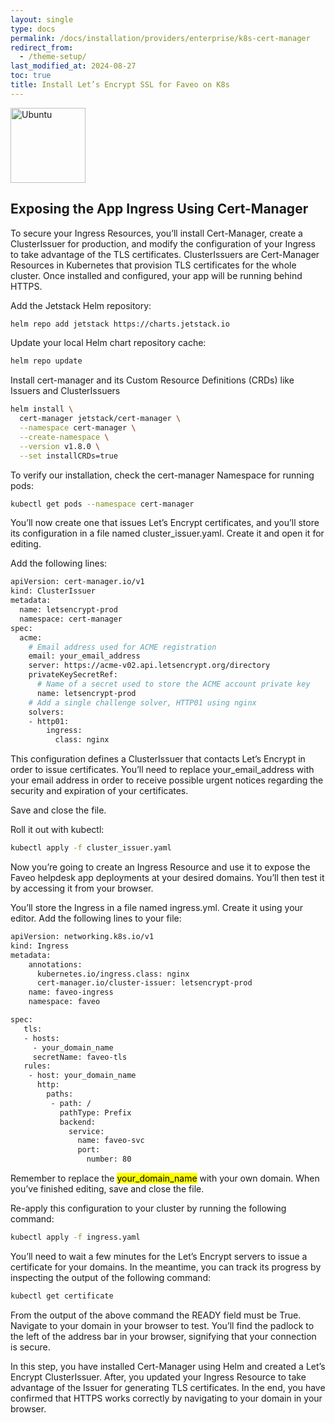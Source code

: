 ```yaml
---
layout: single
type: docs
permalink: /docs/installation/providers/enterprise/k8s-cert-manager
redirect_from:
  - /theme-setup/
last_modified_at: 2024-08-27
toc: true
title: Install Let’s Encrypt SSL for Faveo on K8s
---
```



<img alt="Ubuntu" src="https://cert-manager.io/images/cert-manager-logo-icon.svg" width="120" height="120" />


## Exposing the App Ingress Using Cert-Manager

To secure your Ingress Resources, you’ll install Cert-Manager, create a ClusterIssuer for production, and modify the configuration of your Ingress to take advantage of the TLS certificates. ClusterIssuers are Cert-Manager Resources in Kubernetes that provision TLS certificates for the whole cluster. Once installed and configured, your app will be running behind HTTPS.

Add the Jetstack Helm repository:
```sh
helm repo add jetstack https://charts.jetstack.io
```
Update your local Helm chart repository cache:
```sh
helm repo update
```
Install cert-manager and its Custom Resource Definitions (CRDs) like Issuers and ClusterIssuers
```sh
helm install \
  cert-manager jetstack/cert-manager \
  --namespace cert-manager \
  --create-namespace \
  --version v1.8.0 \
  --set installCRDs=true
```
To verify our installation, check the cert-manager Namespace for running pods:
```sh
kubectl get pods --namespace cert-manager
```
You’ll now create one that issues Let’s Encrypt certificates, and you’ll store its configuration in a file named cluster_issuer.yaml. Create it and open it for editing.

Add the following lines:
```sh
apiVersion: cert-manager.io/v1
kind: ClusterIssuer
metadata:
  name: letsencrypt-prod
  namespace: cert-manager
spec:
  acme:
    # Email address used for ACME registration
    email: your_email_address
    server: https://acme-v02.api.letsencrypt.org/directory
    privateKeySecretRef:
      # Name of a secret used to store the ACME account private key
      name: letsencrypt-prod
    # Add a single challenge solver, HTTP01 using nginx
    solvers:
    - http01:
        ingress:
          class: nginx
```
This configuration defines a ClusterIssuer that contacts Let’s Encrypt in order to issue certificates. You’ll need to replace your_email_address with your email address in order to receive possible urgent notices regarding the security and expiration of your certificates.

Save and close the file.

Roll it out with kubectl:
```sh
kubectl apply -f cluster_issuer.yaml
```

Now you’re going to create an Ingress Resource and use it to expose the Faveo helpdesk app deployments at your desired domains. You’ll then test it by accessing it from your browser.

You’ll store the Ingress in a file named ingress.yml. Create it using your editor. Add the following lines to your file:

```sh
apiVersion: networking.k8s.io/v1
kind: Ingress
metadata:
    annotations:
      kubernetes.io/ingress.class: nginx
      cert-manager.io/cluster-issuer: letsencrypt-prod
    name: faveo-ingress
    namespace: faveo

spec:
   tls:
   - hosts:
     - your_domain_name
     secretName: faveo-tls
   rules:
    - host: your_domain_name
      http:
        paths:
         - path: /
           pathType: Prefix
           backend:
             service:
               name: faveo-svc
               port:
                 number: 80
```

Remember to replace the <mark>your_domain_name</mark> with your own domain. When you’ve finished editing, save and close the file.

Re-apply this configuration to your cluster by running the following command:
```sh
kubectl apply -f ingress.yaml
```
You’ll need to wait a few minutes for the Let’s Encrypt servers to issue a certificate for your domains. In the meantime, you can track its progress by inspecting the output of the following command:
```sh
kubectl get certificate
```
From the output of the above command the READY field must be True. Navigate to your domain in your browser to test. You’ll find the padlock to the left of the address bar in your browser, signifying that your connection is secure.

In this step, you have installed Cert-Manager using Helm and created a Let’s Encrypt ClusterIssuer. After, you updated your Ingress Resource to take advantage of the Issuer for generating TLS certificates. In the end, you have confirmed that HTTPS works correctly by navigating to your domain in your browser.